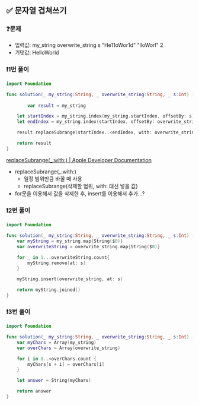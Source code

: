## ✅ 문자열 겹쳐쓰기

### ❓문제
- 입력값: my_string    overwrite_string    s
        "He11oWor1d"    "lloWorl"        2
- 기댓값: HelloWorld

### ❗️1번 풀이
```swift
import Foundation

func solution(_ my_string:String, _ overwrite_string:String, _ s:Int) -> String {
    
        var result = my_string

    let startIndex = my_string.index(my_string.startIndex, offsetBy: s)
    let endIndex = my_string.index(startIndex, offsetBy: overwrite_string.count)

    result.replaceSubrange(startIndex..<endIndex, with: overwrite_string)

    return result
}
```
[replaceSubrange(_:with:) | Apple Developer Documentation](https://developer.apple.com/documentation/swift/array/replacesubrange(_:with:)-6a2ai)
- replaceSubrange(_:with:)
    - 일정 범위만큼 바꿀 때 사용
    - replaceSubrange(삭제할 범위, with: 대신 넣을 값)
- for문을 이용해서 값을 삭제한 후, insert를 이용해서 추가…?

### ❗️2번 풀이
```swift
import Foundation

func solution(_ my_string:String, _ overwrite_string:String, _ s:Int) -> String {
    var myString = my_string.map{String($0)}
    var overwriteString = overwrite_string.map{String($0)}

    for _ in 1...overwriteString.count{
        myString.remove(at: s)
    }

    myString.insert(overwrite_string, at: s)

    return myString.joined()
}
```

### ❗️3번 풀이
```swift
import Foundation

func solution(_ my_string:String, _ overwrite_string:String, _ s:Int) -> String {
    var myChars = Array(my_string)
    var overChars = Array(overwrite_string)

    for i in 0..<overChars.count {
        myChars[s + i] = overChars[i]
    }

    let answer = String(myChars)

    return answer 
}
```
